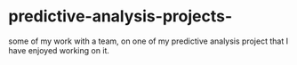 # predictive-analysis-projects-
some of my work with a team, on one of my predictive analysis project that I have enjoyed working on it.
